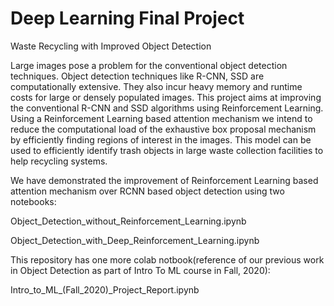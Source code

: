 # Deep Learning Final Project 
Waste Recycling with Improved Object Detection


Large images pose a problem for the conventional object detection techniques. Object detection techniques like R-CNN, SSD are
computationally extensive. They also incur heavy memory and runtime costs for large or densely populated images. This project aims
at improving the conventional R-CNN and SSD algorithms using Reinforcement Learning. Using a Reinforcement Learning based
attention mechanism we intend to reduce the computational load of the exhaustive box proposal mechanism by efficiently finding
regions of interest in the images. This model can be used to efficiently identify trash objects in large waste collection facilities to help
recycling systems.

We have demonstrated the improvement of Reinforcement Learning based
attention mechanism over RCNN based object detection using two notebooks:

Object_Detection_without_Reinforcement_Learning.ipynb

Object_Detection_with_Deep_Reinforcement_Learning.ipynb

This repository has one more colab notbook(reference of our previous work in Object Detection as part of Intro To ML course in Fall, 2020):

Intro_to_ML_(Fall_2020)_Project_Report.ipynb 

